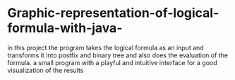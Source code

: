 # Graphic-representation-of-logical-formula-with-java-
in this project the program takes the logical formula as an input and transforms it into postfix and binary tree and also does the evaluation of the formula. a small program with a playful and intuitive interface for a good visualization of the results
